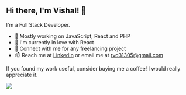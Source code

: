 ## Hi there, I'm Vishal! 👋

I'm a Full Stack Developer.

- 🔭 Mostly working on JavaScript, React and PHP
- 🌱 I'm currently in love with React
- 👯 Connect with me for any freelancing project
- 📫 Reach me at [LinkedIn](https://www.linkedin.com/in/rathodvishald/) or email me at [rvd31305@gmail.com](mailto:rvd31305@gmail.com)

If you found my work useful, consider buying me a coffee! I would really appreciate it.

[<img src="https://cdn.buymeacoffee.com/buttons/default-yellow.png" >](https://www.buymeacoffee.com/itzvishalrathod)
